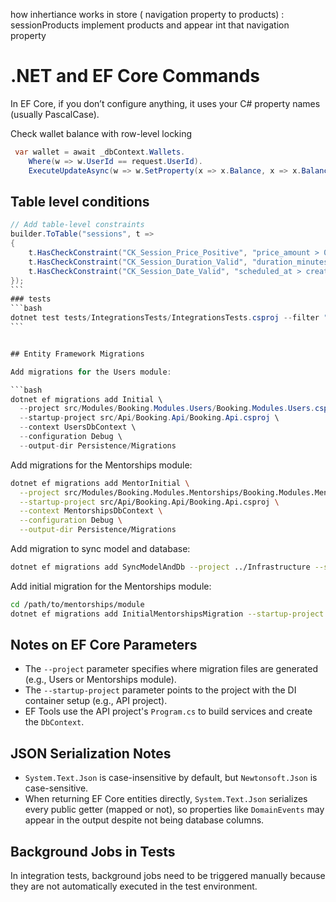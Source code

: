 how inhertiance works in store ( navigation property to products) : sessionProducts implement products and appear int that navigation property 

# .NET and EF Core Commands

In EF Core, if you don’t configure anything, it uses your C# property names (usually PascalCase).

Check wallet balance with row-level locking

```c#
 var wallet = await _dbContext.Wallets.
    Where(w => w.UserId == request.UserId).
    ExecuteUpdateAsync(w => w.SetProperty(x => x.Balance, x => x.Balance), cancellationToken);
```

## Table level conditions

````c#
// Add table-level constraints
builder.ToTable("sessions", t =>
{
    t.HasCheckConstraint("CK_Session_Price_Positive", "price_amount > 0");
    t.HasCheckConstraint("CK_Session_Duration_Valid", "duration_minutes > 0 AND duration_minutes <= 480"); // Max 8 hours
    t.HasCheckConstraint("CK_Session_Date_Valid", "scheduled_at > created_at");
});
```
### tests
```bash
dotnet test tests/IntegrationsTests/IntegrationsTests.csproj --filter "CreateStore_ShouldSucceed_WhenValidDataProvided" -v d
```


## Entity Framework Migrations

Add migrations for the Users module:

```bash
dotnet ef migrations add Initial \
  --project src/Modules/Booking.Modules.Users/Booking.Modules.Users.csproj \
  --startup-project src/Api/Booking.Api/Booking.Api.csproj \
  --context UsersDbContext \
  --configuration Debug \
  --output-dir Persistence/Migrations
````

Add migrations for the Mentorships module:

```bash
dotnet ef migrations add MentorInitial \
  --project src/Modules/Booking.Modules.Mentorships/Booking.Modules.Mentorships.csproj \
  --startup-project src/Api/Booking.Api/Booking.Api.csproj \
  --context MentorshipsDbContext \
  --configuration Debug \
  --output-dir Persistence/Migrations
```

Add migration to sync model and database:

```bash
dotnet ef migrations add SyncModelAndDb --project ../Infrastructure --startup-project .
```

Add initial migration for the Mentorships module:

```bash
cd /path/to/mentorships/module
dotnet ef migrations add InitialMentorshipsMigration --startup-project ../Api/Booking.Api
```

## Notes on EF Core Parameters

- The `--project` parameter specifies where migration files are generated (e.g., Users or Mentorships module).
- The `--startup-project` parameter points to the project with the DI container setup (e.g., API project).
- EF Tools use the API project's `Program.cs` to build services and create the `DbContext`.

## JSON Serialization Notes

- `System.Text.Json` is case-insensitive by default, but `Newtonsoft.Json` is case-sensitive.
- When returning EF Core entities directly, `System.Text.Json` serializes every public getter (mapped or not), so properties like `DomainEvents` may appear in the output despite not being database columns.

## Background Jobs in Tests

In integration tests, background jobs need to be triggered manually because they are not automatically executed in the test environment.
